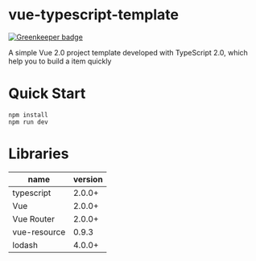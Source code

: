 # vue-typescript-template

[![Greenkeeper badge](https://badges.greenkeeper.io/ulivz/vue-typescript-template.svg)](https://greenkeeper.io/)

A simple Vue 2.0 project template developed with TypeScript 2.0, which help you to build a item quickly

# Quick Start
```
npm install
npm run dev
```

# Libraries

name | version
--- | ---
typescript | 2.0.0+
Vue | 2.0.0+
Vue Router | 2.0.0+
vue-resource | 0.9.3
lodash | 4.0.0+




